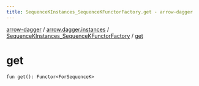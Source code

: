 ```yaml
---
title: SequenceKInstances_SequenceKFunctorFactory.get - arrow-dagger
---
```


[arrow-dagger](../../index.html) / [arrow.dagger.instances](../index.html) / [SequenceKInstances_SequenceKFunctorFactory](index.html) / [get](./get.html)

# get

`fun get(): Functor<ForSequenceK>`